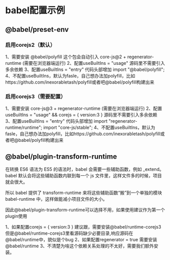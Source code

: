 
# babel配置示例

## @babel/preset-env

### 启用corejs2（默认）

1、需要安装 @babel/polyfill 这个包会自动引入 core-js@2 + regenerator-runtime (需要在浏览器端运行)
2、配置useBuiltIns = "usage" 源码里不需要引入多余依赖
3、配置useBuiltIns = "entry" 代码头部增加 import "@babel/polyfill";
4、不配置useBuiltIns，默认为fasle，自己想办法加polyfill，比如https://github.com/inexorabletash/polyfill或者吧@babel/polyfill构建出来

### 启用corejs3（需要配置）

1、需要安装 core-js@3 + regenerator-runtime (需要在浏览器端运行)
2、配置useBuiltIns = "usage" && corejs = { version:3 } 源码里不需要引入多余依赖
3、配置useBuiltIns = "entry" 代码头部增加 import "regenerator-runtime/runtime"; import "core-js/stable";
4、不配置useBuiltIns，默认为fasle，自己想办法加polyfill，比如https://github.com/inexorabletash/polyfill或者吧@babel/polyfill构建出来

## @babel/plugin-transform-runtime

在转换 ES6 语法为 ES5 的语法时，babel 会需要一些辅助函数，例如 _extend。babel 默认会将这些辅助函数内联到每一个 js 文件里，这样文件多的时候，项目就会很大。

所以 babel 提供了 transform-runtime 来将这些辅助函数“搬”到一个单独的模块 babel-runtime 中，这样做能减小项目文件的大小。

因此@babel/plugin-transform-runtime可以选择不用，如果使用建议作为第一个plugin使用

1、如果配置corejs = { version:3 } 建议跟，需要安装@babel/runtime-corejs3 但是@babel/runtime-corejs3里看源码缺少必要目录,响应源码在@babel/runtime中，貌似是个bug
2、如果配置regenerator = true 需要安装@babel/runtime
3、不清楚为啥这个依赖关系处理的不太好，需要我们额外安装。